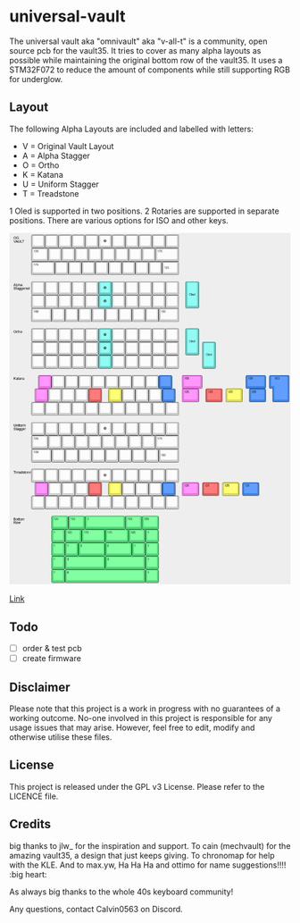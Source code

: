 # universal-vault

The universal vault aka "omnivault" aka "v-all-t" is a community, open source pcb for the vault35. It tries to cover as many alpha layouts as possible while maintaining the original bottom row of the vault35. It uses a STM32F072 to reduce the amount of components while still supporting RGB for underglow.

## Layout

The following Alpha Layouts are included and labelled with letters:

- V = Original Vault Layout
- A = Alpha Stagger
- O = Ortho
- K = Katana
- U = Uniform Stagger
- T = Treadstone

1 Oled is supported in two positions. 2 Rotaries are supported in separate positions. There are various options for ISO and other keys.

![](https://github.com/calvin-mcd/universal-vault/blob/main/Images/KLE.png)

[Link](http://www.keyboard-layout-editor.com/#/gists/3ef7aba83f82a949b1ddb73d159c1351)

## Todo

- [ ] order & test pcb
- [ ] create firmware

## Disclaimer

Please note that this project is a work in progress with no guarantees of a working outcome. No-one involved in this project is responsible for any usage issues that may arise. However, feel free to edit, modify and otherwise utilise these files.

## License

This project is released under the GPL v3 License. Please refer to the LICENCE file.

## Credits

big thanks to jlw_ for the inspiration and support. To cain (mechvault) for the amazing vault35, a design that just keeps giving. To chronomap for help with the KLE. And to max.yw, Ha Ha Ha
and ottimo for name suggestions!!!! :big heart:

As always big thanks to the whole 40s keyboard community!

Any questions, contact Calvin0563 on Discord. 